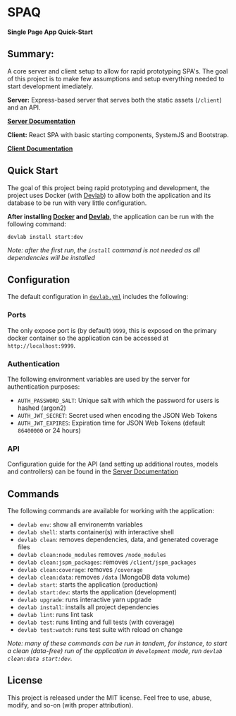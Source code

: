 # SPAQ
**Single Page App Quick-Start**

## Summary:

A core server and client setup to allow for rapid prototyping SPA's. The goal of this project is to make few assumptions and setup everything needed to start development imediately.

**Server:** Express-based server that serves both the static assets (`/client`) and an API.

**[Server Documentation](/server/README.md)**

**Client:** React SPA with basic starting components, SystemJS and Bootstrap.

**[Client Documentation](/client/README.md)**

## Quick Start

The goal of this project being rapid prototyping and development, the project uses Docker (with [Devlab](https://github.com/TechnologyAdvice/DevLab)) to allow both the application and its database to be run with very little configuration.

**After installing [Docker](https://docs.docker.com/engine/installation/) and [Devlab](https://github.com/TechnologyAdvice/DevLab)**, the application can be run with the following command:

```
devlab install start:dev
```

_Note: after the first run, the `install` command is not needed as all dependencies will be installed_

## Configuration

The default configuration in [`devlab.yml`](devlab.yml) includes the following:

### Ports

The only expose port is (by default) `9999`, this is exposed on the primary docker container so the application can be accessed at `http://localhost:9999`.

### Authentication

The following environment variables are used by the server for authentication purposes:

* `AUTH_PASSWORD_SALT`: Unique salt with which the password for users is hashed (argon2)
* `AUTH_JWT_SECRET`: Secret used when encoding the JSON Web Tokens
* `AUTH_JWT_EXPIRES`: Expiration time for JSON Web Tokens (default `86400000` or 24 hours)

### API

Configuration guide for the API (and setting up additional routes, models and controllers) can be found in the [Server Documentation](/server/README.md)

## Commands

The following commands are available for working with the application:

  * `devlab env`: show all environemtn variables
  * `devlab shell`: starts container(s) with interactive shell
  * `devlab clean`: removes dependencies, data, and generated coverage files
  * `devlab clean:node_modules` removes `/node_modules`
  * `devlab clean:jspm_packages`: removes `/client/jspm_packages`
  * `devlab clean:coverage`: removes `/coverage`
  * `devlab clean:data`: removes `/data` (MongoDB data volume)
  * `devlab start`: starts the application (production)
  * `devlab start:dev`: starts the application (development)
  * `devlab upgrade`: runs interactive yarn upgrade
  * `devlab install`: installs all project dependencies
  * `devlab lint`: runs lint task
  * `devlab test`: runs linting and full tests (with coverage)
  * `devlab test:watch`: runs test suite with reload on change

_Note: many of these commands can be run in tandem, for instance, to start a clean (data-free) run of the application in `development` mode, run `devlab clean:data start:dev`._

## License

This project is released under the MIT license. Feel free to use, abuse, modify, and so-on (with proper attribution).
